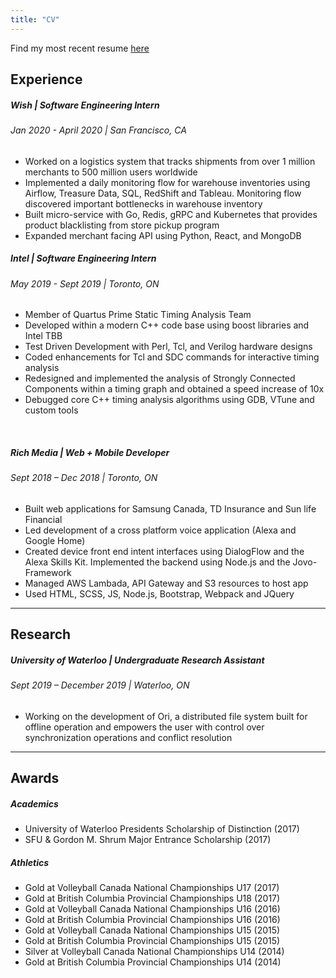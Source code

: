 ```yaml
---
title: "CV"
---
```

Find my most recent resume [here](/andrew-gamble-resume.pdf)  
## Experience

##### Wish | Software Engineering Intern
###### Jan 2020 - April 2020 | San Francisco, CA
- Worked on a logistics system that tracks shipments from over 1 million merchants to
500 million users worldwide
- Implemented a daily monitoring flow for warehouse inventories using Airflow,
Treasure Data, SQL, RedShift and Tableau. Monitoring flow discovered important bottlenecks in warehouse inventory
- Built micro-service with Go, Redis, gRPC and Kubernetes that provides product blacklisting
from store pickup program
- Expanded merchant facing API using Python, React, and MongoDB

##### Intel | Software Engineering Intern
###### May 2019 - Sept 2019 | Toronto, ON
- Member of Quartus Prime Static Timing Analysis Team
- Developed within a modern C++ code base using boost libraries and Intel TBB
- Test Driven Development with Perl, Tcl, and Verilog hardware designs
- Coded enhancements for Tcl and SDC commands for interactive timing analysis
- Redesigned and implemented the analysis of Strongly Connected Components within a timing graph and obtained a speed increase of 10x
- Debugged core C++ timing analysis algorithms using GDB, VTune and custom tools

<br/>

##### Rich Media |  Web + Mobile Developer
###### Sept 2018 – Dec 2018 | Toronto, ON
- Built web applications for Samsung Canada, TD Insurance and Sun life Financial
- Led development of a cross platform voice application (Alexa and Google Home)
- Created device front end intent interfaces using DialogFlow and the Alexa Skills Kit. Implemented the backend using Node.js and the Jovo-Framework
- Managed AWS Lambada, API Gateway and S3 resources to host app
- Used HTML, SCSS, JS, Node.js, Bootstrap, Webpack and JQuery
---

## Research
##### University of Waterloo | Undergraduate Research Assistant
###### Sept 2019 – December 2019 | Waterloo, ON
- Working on the development of Ori, a distributed file system  built for offline operation and empowers the user with control over synchronization operations and conflict resolution
---

## Awards
##### Academics
- University of Waterloo Presidents Scholarship of Distinction (2017) 
- SFU & Gordon M. Shrum Major Entrance Scholarship (2017)
##### Athletics 
- Gold at Volleyball Canada National Championships U17 (2017)
- Gold at British Columbia Provincial Championships U18 (2017)
- Gold at Volleyball Canada National Championships U16 (2016)
- Gold at British Columbia Provincial Championships U16 (2016)
- Gold at Volleyball Canada National Championships U15 (2015)
- Gold at British Columbia Provincial Championships U15 (2015)
- Silver at Volleyball Canada National Championships U14 (2014)
- Gold at British Columbia Provincial Championships U14 (2014)
